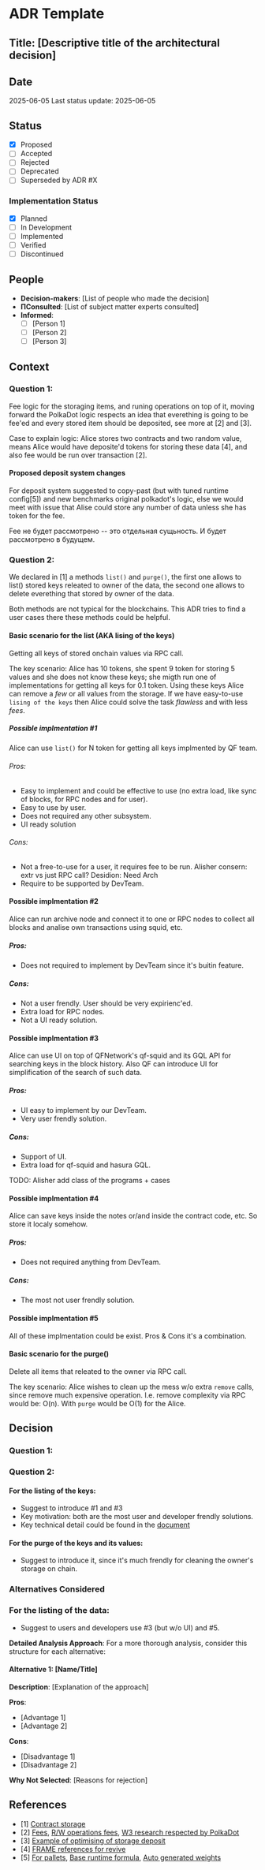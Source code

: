 # ADR Template

## Title: [Descriptive title of the architectural decision]

## Date
2025-06-05
Last status update: 2025-06-05

## Status
- [X] Proposed
- [ ] Accepted
- [ ] Rejected
- [ ] Deprecated
- [ ] Superseded by ADR #X

### Implementation Status
- [X] Planned
- [ ] In Development
- [ ] Implemented
- [ ] Verified
- [ ] Discontinued

## People
- **Decision-makers**: [List of people who made the decision]
- **ПConsulted**: [List of subject matter experts consulted]
- **Informed**: 
  - [ ] [Person 1] 
  - [ ] [Person 2]
  - [ ] [Person 3]

## Context

### Question 1:
Fee logic for the storaging items, and runing operations on top of it, moving forward the PolkaDot logic respects an idea that everething is going to be fee'ed and every stored item should be deposited, see more at [2] and [3].

Case to explain logic: Alice stores two contracts and two random value, means Alice would have
deposite'd tokens for storing these data [4], and also fee would be run over
transaction [2].

#### Proposed deposit system changes
For deposit system suggested to copy-past (but with tuned runtime config[5]) and
new benchmarks original polkadot's logic, else we would meet with issue that Alise could store
any number of data unless she has token for the fee.

Fee не будет рассмотрено -- это отдельная сущьность. И будет рассмотрено в будущем.

### Question 2:
We declared in [1] a methods `list()` and `purge()`, the first one allows to
list() stored keys releated to owner of the data, the second one allows to
delete everething that stored by owner of the data.

Both methods are not typical for the blockchains. This ADR tries to find a user
cases there these methods could be helpful.

#### Basic scenario for the list (AKA lising of the keys)
Getting all keys of stored onchain values via RPC call.

The key scenario: Alice has 10 tokens, she spent 9 token for storing 5 values and she does not know these keys; she migth run one of implementations for getting all keys for 0.1 token. Using these keys Alice can remove a _few_ or all values from the storage.
If we have easy-to-use `lising of the keys` then Alice could solve the task _flawless_ and with less _fees_.

##### Possible implmentation #1
Alice can use `list()` for N token for getting all keys implmented by QF team.
###### Pros:
- Easy to implement and could be effective to use (no extra load, like sync of blocks, for RPC nodes
and for user).
- Easy to use by user.
- Does not required any other subsystem.
- UI ready solution
###### Cons:
- Not a free-to-use for a user, it requires fee to be run. Alisher consern: extr vs just RPC call?
  Desidion: Need Arch
- Require to be supported by DevTeam.

#### Possible implmentation #2
Alice can run archive node and connect it to one or RPC nodes to collect all
blocks and analise own transactions using squid, etc.
##### Pros:
- Does not required to implement by DevTeam since it's buitin feature.
##### Cons:
- Not a user frendly. User should be very expirienc'ed.
- Extra load for RPC nodes.
- Not a UI ready solution.

#### Possible implmentation #3
Alice can use UI on top of QFNetwork's qf-squid and its GQL API for searching keys in the block history.
Also QF can introduce UI for simplification of the search of such data.
##### Pros:
- UI easy to implement by our DevTeam.
- Very user frendly solution.
##### Cons:
- Support of UI.
- Extra load for qf-squid and hasura GQL.

TODO: Alisher add class of the programs + cases

#### Possible implmentation #4
Alice can save keys inside the notes or/and inside the contract code, etc. So
store it localy somehow.
##### Pros:
- Does not required anything from DevTeam.
##### Cons:
- The most not user frendly solution.

#### Possible implmentation #5
All of these implmentation could be exist.
Pros & Cons it's a combination.

#### Basic scenario for the purge()
Delete all items that releated to the owner via RPC call.

The key scenario: Alice wishes to clean up the mess w/o extra `remove` calls,
since remove much expensive operation. I.e. remove complexity via RPC would
be: O(n). With `purge` would be O(1) for the Alice.

## Decision
### Question 1:

### Question 2:
#### For the listing of the keys:
- Suggest to introduce #1 and #3
- Key motivation: both are the most user and developer frendly solutions.
- Key technical detail could be found in the [document]()
#### For the purge of the keys and its values:
- Suggest to introduce it, since it's much frendly for cleaning the owner's storage on chain.

### Alternatives Considered
### For the listing of the data:
- Suggest to users and developers use #3 (but w/o UI) and #5.

**Detailed Analysis Approach**:
For a more thorough analysis, consider this structure for each alternative:

#### Alternative 1: [Name/Title]
**Description**: [Explanation of the approach]

**Pros**:
- [Advantage 1]
- [Advantage 2]

**Cons**:
- [Disadvantage 1]
- [Disadvantage 2]

**Why Not Selected**: [Reasons for rejection]

## References
- [1] [Contract storage](docs/PolkaVM/smart_contract_storage.md)
- [2] [Fees](https://docs.polkadot.com/polkadot-protocol/basics/blocks-transactions-fees/fees/), [R/W operations fees](https://docs.polkadot.com/polkadot-protocol/basics/blocks-transactions-fees/fees/#weights-and-database-readwrite-operations), [W3 research respected by PolkaDot](https://research.web3.foundation/Polkadot/overview/token-economics#relay-chain-transaction-fees-and-per-block-transaction-limits)
- [3] [Example of optimising of storage deposit](https://github.com/paritytech/polkadot-sdk/issues/5012)
- [4] [FRAME references for revive](https://github.com/paritytech/polkadot-sdk/blob/master/substrate/frame/revive/src/storage.rs)
- [5] [For pallets](https://docs.polkadot.com/polkadot-protocol/basics/blocks-transactions-fees/fees/), [Base runtime formula](https://docs.polkadot.com/polkadot-protocol/basics/blocks-transactions-fees/fees/#how-fees-are-calculated), [Auto generated weights](https://github.com/paritytech/substrate/blob/master/frame/examples/basic/src/weights.rs#L18)
